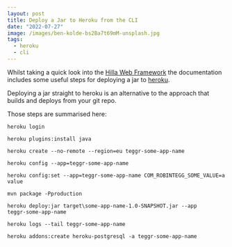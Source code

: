 ```yaml
---
layout: post
title: Deploy a Jar to Heroku from the CLI
date: "2022-07-27"
image: /images/ben-kolde-bs2Ba7t69mM-unsplash.jpg
tags:
  - heroku
  - cli
---
```


Whilst taking a quick look into the [Hilla Web Framework](https://robintegg.com/2022/07/26/first-look-at-hilla-web-framework.html) the documentation includes some useful steps for deploying a jar to [heroku](https://hilla.dev/docs/tutorials/in-depth-course/production-build-and-deployment).

Deploying a jar straight to heroku is an alternative to the approach that builds and deploys from your git repo.

Those steps are summarised here:

```
heroku login

heroku plugins:install java

heroku create --no-remote --region=eu teggr-some-app-name

heroku config --app=teggr-some-app-name

heroku config:set --app=teggr-some-app-name COM_ROBINTEGG_SOME_VALUE=a value

mvn package -Pproduction

heroku deploy:jar target\some-app-name-1.0-SNAPSHOT.jar --app 
teggr-some-app-name

heroku logs --tail teggr-some-app-name

heroku addons:create heroku-postgresql -a teggr-some-app-name
```
